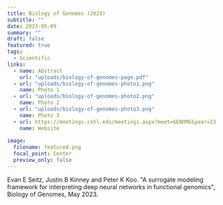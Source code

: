 ```yaml
---
title: Biology of Genomes (2023)
subtitle: ""
date: 2023-05-09
summary: ""
draft: false
featured: true
tags:
  - Scientific
links:
  - name: Abstract
    url: "uploads/biology-of-genomes-page.pdf"
  - url: "uploads/biology-of-genomes-photo1.png"
    name: Photo 1
  - url: "uploads/biology-of-genomes-photo2.png"
    name: Photo 2
  - url: "uploads/biology-of-genomes-photo3.png"
    name: Photo 3
  - url: https://meetings.cshl.edu/meetings.aspx?meet=GENOME&year=23
    name: Website
    
image:
  filename: featured.png
  focal_point: Center
  preview_only: false
---
```


Evan E Seitz, Justin B Kinney and Peter K Koo. "A surrogate modeling framework for interpreting deep neural networks in functional genomics", Biology of Genomes, May 2023.
